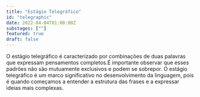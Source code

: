 ```yaml
---
title: "Estágio Telegráfico"
id: "telegraphic"
date: 2022-04-04T01:00:00Z
substages: [""]
featured: true
draft: false
---
```


O estágio telegráfico é caracterizado por combinações de duas palavras que expressam pensamentos completos.É importante observar que esses padrões não são mutuamente exclusivos e podem se sobrepor. O estágio telegráfico é um marco significativo no desenvolvimento da linguagem, pois é quando começamos a entender a estrutura das frases e a expressar ideias mais complexas.
